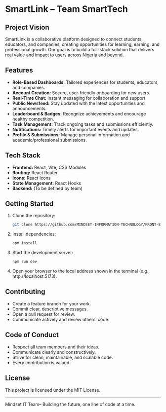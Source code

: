 
# SmartLink – Team SmartTech

## Project Vision
SmartLink is a collaborative platform designed to connect students, educators, and companies, creating opportunities for learning, earning, and professional growth. Our goal is to build a full-stack solution that delivers real value and impact to users across Nigeria and beyond.

## Features
- **Role-Based Dashboards:** Tailored experiences for students, educators, and companies.
- **Account Creation:** Secure, user-friendly onboarding for new users.
- **Real-Time Chat:** Instant messaging for collaboration and support.
- **Public Newsfeed:** Stay updated with the latest opportunities and announcements.
- **Leaderboard & Badges:** Recognize achievements and encourage healthy competition.
- **Task Management:** Track ongoing tasks and submissions efficiently.
- **Notifications:** Timely alerts for important events and updates.
- **Profile & Submissions:** Manage personal information and academic/professional submissions.

## Tech Stack
- **Frontend:** React, Vite, CSS Modules
- **Routing:** React Router
- **Icons:** React Icons
- **State Management:** React Hooks
- **Backend:** (To be defined by team)

## Getting Started
1. Clone the repository:
	```sh
	git clone https://github.com/MINDSET-INFORMATION-TECHNOLOGY/FRONT-END-TEAM.git
	```
2. Install dependencies:
	```sh
	npm install
	```
3. Start the development server:
	```sh
	npm run dev
	```
4. Open your browser to the local address shown in the terminal (e.g., http://localhost:5173).

## Contributing
- Create a feature branch for your work.
- Commit clear, descriptive messages.
- Open a pull request for review.
- Communicate actively and review others’ code.

## Code of Conduct
- Respect all team members and their ideas.
- Communicate clearly and constructively.
- Strive for clean, maintainable, and scalable code.
- Every contribution is valued.

## License
This project is licensed under the MIT License.

---
Mindset IT Team– Building the future, one line of code at a time.

